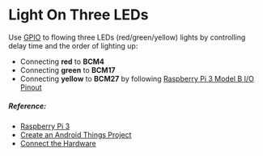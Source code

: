 # Light On Three LEDs
Use [GPIO](https://developer.android.com/things/sdk/pio/gpio.html) to flowing three LEDs (red/green/yellow) lights by controlling delay time and the order of lighting up: 
  - Connecting **red** to **BCM4**
  - Connecting **green** to **BCM17**
  - Connecting **yellow** to **BCM27**
by following [Raspberry Pi 3 Model B I/O Pinout](https://developer.android.com/things/hardware/raspberrypi-io.html)

##### Reference:
- [Raspberry Pi 3](https://developer.android.com/things/hardware/raspberrypi.html)
- [Create an Android Things Project](https://developer.android.com/things/training/first-device/create-studio-project.html)
- [Connect the Hardware](https://developer.android.com/things/training/first-device/connect-hardware.html)
